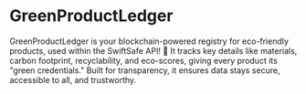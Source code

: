 # GreenProductLedger
GreenProductLedger is your blockchain-powered registry for eco-friendly products, used within the SwiftSafe API! 🌱 It tracks key details like materials, carbon footprint, recyclability, and eco-scores, giving every product its "green credentials." Built for transparency, it ensures data stays secure, accessible to all, and trustworthy.
